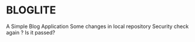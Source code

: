 # BLOGLITE
A Simple Blog Application
Some changes in local repository
Security check again ? Is it passed?
